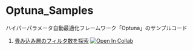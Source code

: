 # Optuna_Samples
ハイパーパラメータ自動最適化フレームワーク「Optuna」のサンプルコード
1.  [畳み込み層のフィルタ数を探索](filters.ipynb) [![Open In Collab](https://colab.research.google.com/assets/colab-badge.svg)](https://colab.research.google.com/github/yukiharada1228/Optuna_Samples/blob/main/filters.ipynb)
